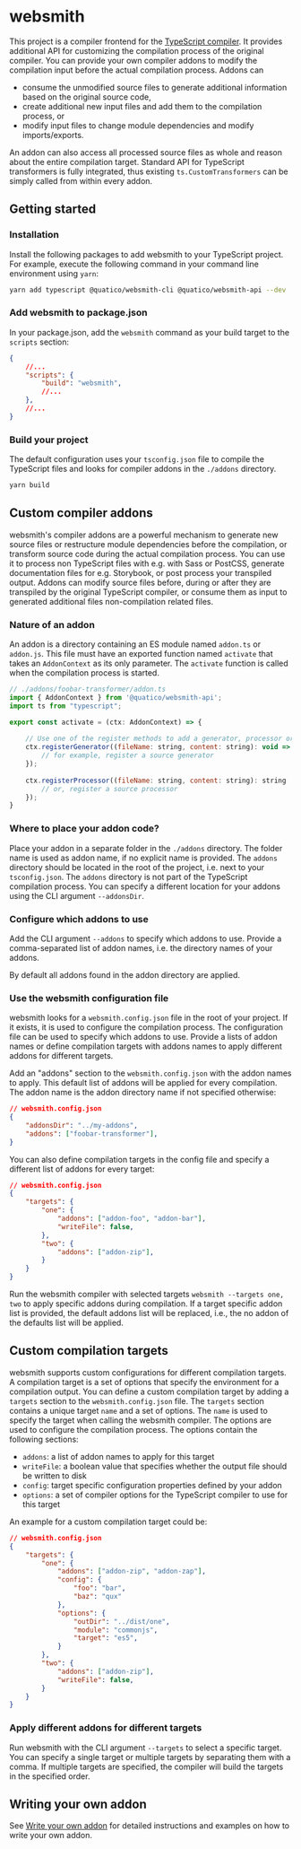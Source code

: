 <!--
 ---------------------------------------------------------------------------------------------
   Copyright (c) Quatico Solutions AG. All rights reserved.
   Licensed under the MIT License. See LICENSE in the project root for license information.
 ---------------------------------------------------------------------------------------------
-->
# websmith

This project is a compiler frontend for the [TypeScript compiler](https://github.com/microsoft/TypeScript). It provides additional API for customizing the compilation process of the original compiler. You can provide your own compiler addons to modify the compilation input before the actual compilation process. Addons can

* consume the unmodified source files to generate additional information based on the original source code,
* create additional new input files and add them to the compilation process, or
* modify input files to change module dependencies and modify imports/exports.

An addon can also access all processed source files as whole and reason about the entire compilation target. Standard API for TypeScript transformers is fully integrated, thus existing `ts.CustomTransformers` can be simply called from within every addon.

## Getting started

### Installation

Install the following packages to add websmith to your TypeScript project. For example, execute the following command in your command line environment using `yarn`:

```bash
yarn add typescript @quatico/websmith-cli @quatico/websmith-api --dev
```

### Add websmith to package.json

In your package.json, add the `websmith` command as your build target to the `scripts` section:

 ```json
 {
     //...
     "scripts": {
         "build": "websmith",
         //...
     },
     //...
 }
 ```

### Build your project

The default configuration uses your `tsconfig.json` file to compile the TypeScript files and looks for compiler addons in the `./addons` directory.

```bash
yarn build
```

## Custom compiler addons

websmith's compiler addons are a powerful mechanism to generate new source files or restructure module dependencies before the compilation, or transform source code during the actual compilation process. You can use it to process non TypeScript files with e.g. with Sass or PostCSS, generate documentation files for e.g. Storybook, or post process your transpiled output. Addons can modify source files before, during or after they are transpiled by the original TypeScript compiler, or consume them as input to generated additional files non-compilation related files.

### Nature of an addon

An addon is a directory containing an ES module named `addon.ts` or `addon.js`. This file must have an exported function named `activate` that takes an `AddonContext` as its only parameter. The `activate` function is called when the compilation process is started.

```javascript
// ./addons/foobar-transformer/addon.ts
import { AddonContext } from '@quatico/websmith-api';
import ts from "typescript";

export const activate = (ctx: AddonContext) => {
    
    // Use one of the register methods to add a generator, processor or transformer to the compilation process.
    ctx.registerGenerator((fileName: string, content: string): void => {
        // for example, register a source generator
    });
    
    ctx.registerProcessor((fileName: string, content: string): string | never => {
        // or, register a source processor
    });
}
```

### Where to place your addon code?

Place your addon in a separate folder in the `./addons` directory. The folder name is used as addon name, if no explicit name is provided. The `addons` directory should be located in the root of the project, i.e. next to your `tsconfig.json`. The `addons` directory is not part of the TypeScript compilation process. You can specify a different location for your addons using the CLI argument `--addonsDir`.

### Configure which addons to use

Add the CLI argument `--addons` to specify which addons to use. Provide a comma-separated list of addon names, i.e. the directory names of your addons.

By default all addons found in the addon directory are applied.

### Use the websmith configuration file

websmith looks for a `websmith.config.json` file in the root of your project. If it exists, it is used to configure the compilation process. The configuration file can be used to specify which addons to use. Provide a lists of addon names or define compilation targets with addons names to apply different addons for different targets.

Add an "addons" section to the `websmith.config.json` with the addon names to apply. This default list of addons will be applied for every compilation. The addon name is the addon directory name if not specified otherwise:

```json
// websmith.config.json
{ 
    "addonsDir": "../my-addons",
    "addons": ["foobar-transformer"],
}
```

You can also define compilation targets in the config file and specify a different list of addons for every target:

```json
// websmith.config.json
{
    "targets": {
        "one": {
            "addons": ["addon-foo", "addon-bar"],
            "writeFile": false,
        },
        "two": {
            "addons": ["addon-zip"],
        }
    }
}
```

Run the websmith compiler with selected targets `websmith --targets one, two` to apply specific addons during compilation. If a target specific addon list is provided, the default addons list will be replaced, i.e., the no addon of the defaults list will be applied.

## Custom compilation targets

websmith supports custom configurations for different compilation targets. A compilation target is a set of options that specify the environment for a compilation output. You can define a custom compilation target by adding a `targets` section to the `websmith.config.json` file. The `targets` section contains a unique target `name` and a set of options. The `name` is used to specify the target when calling the websmith compiler. The options are used to configure the compilation process. The options contain the following sections:

* `addons`: a list of addon names to apply for this target
* `writeFile`: a boolean value that specifies whether the output file should be written to disk
* `config`: target specific configuration properties defined by your addon
* `options`: a set of compiler options for the TypeScript compiler to use for this target

An example for a custom compilation target could be:

```json
// websmith.config.json
{
    "targets": {
        "one": {
            "addons": ["addon-zip", "addon-zap"],
            "config": {
                "foo": "bar",
                "baz": "qux"
            },
            "options": {
                "outDir": "../dist/one",
                "module": "commonjs",
                "target": "es5",
            }
        },
        "two": {
            "addons": ["addon-zip"],
            "writeFile": false,
        }
    }
}
```

### Apply different addons for different targets

Run websmith with the CLI argument `--targets` to select a specific target. You can specify a single target or multiple targets by separating them with a comma. If multiple targets are specified, the compiler will build the targets in the specified order.

## Writing your own addon

See [Write your own addon](docs/write-your-own-addon.md) for detailed instructions and examples on how to write your own addon.
